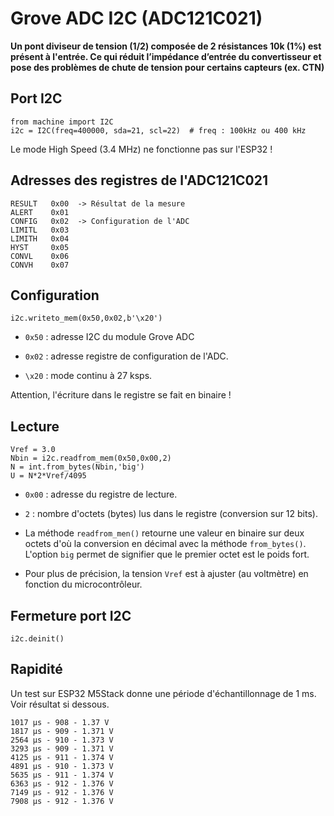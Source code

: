 # Grove ADC I2C (ADC121C021)

**Un pont diviseur de tension (1/2) composée de 2 résistances 10k (1%) est présent à l'entrée. Ce qui réduit l’impédance d’entrée du convertisseur et pose des problèmes de chute de tension pour certains capteurs (ex. CTN)**

## Port I2C


	from machine import I2C
	i2c = I2C(freq=400000, sda=21, scl=22)  # freq : 100kHz ou 400 kHz

Le mode High Speed (3.4 MHz) ne fonctionne pas sur l'ESP32 !

## Adresses des registres de l'ADC121C021

	RESULT   0x00  -> Résultat de la mesure
	ALERT    0x01
	CONFIG   0x02  -> Configuration de l'ADC
	LIMITL   0x03
	LIMITH   0x04
	HYST     0x05
	CONVL    0x06
	CONVH    0x07


## Configuration

	i2c.writeto_mem(0x50,0x02,b'\x20')

* `0x50` : adresse I2C du module Grove ADC

* `0x02` : adresse registre de configuration de l'ADC.

* `\x20` : mode continu à 27 ksps.

Attention, l'écriture dans le registre se fait en binaire !

## Lecture


	Vref = 3.0
	Nbin = i2c.readfrom_mem(0x50,0x00,2)
	N = int.from_bytes(Nbin,'big')      
	U = N*2*Vref/4095

* `0x00` : adresse du registre de lecture.
* `2` : nombre d'octets (bytes) lus dans le registre (conversion sur 12 bits).

* La méthode `readfrom_men()` retourne une valeur en binaire sur deux octets d'où la conversion en décimal avec la méthode `from_bytes()`. L'option `big` permet de signifier que le premier octet est le poids fort.

* Pour plus de précision, la tension `Vref` est à ajuster (au voltmètre) en fonction du microcontrôleur.


## Fermeture port I2C

	i2c.deinit()

## Rapidité

Un test sur ESP32 M5Stack donne une période d'échantillonnage de 1 ms. Voir résultat si dessous.

	1017 µs - 908 - 1.37 V
	1817 µs - 909 - 1.371 V
	2564 µs - 910 - 1.373 V
	3293 µs - 909 - 1.371 V
	4125 µs - 911 - 1.374 V
	4891 µs - 910 - 1.373 V
	5635 µs - 911 - 1.374 V
	6363 µs - 912 - 1.376 V
	7149 µs - 912 - 1.376 V
	7908 µs - 912 - 1.376 V
